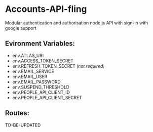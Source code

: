 
# Accounts-API-fling

Modular authentication and authorisation node.js API with sign-in with google support

## Evironment Variables:
 - env.ATLAS_URI 
 - env.ACCESS_TOKEN_SECRET 
 - env.REFRESH_TOKEN_SECRET *(not required)*
 - env.EMAIL_SERVICE 
 - env.EMAIL_USER 
 - env.EMAIL_PASSWORD
 - env.SUSPEND_THRESHOLD 
 - env.PEOPLE_API_CLIENT_ID
 - env.PEOPLE_API_CLIENT_SECRET

## Routes:
TO-BE-UPDATED
